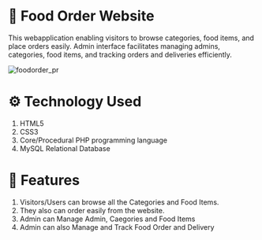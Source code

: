 # 🥘 Food Order Website
This webapplication enabling visitors to browse categories, food items, and place orders easily. Admin interface facilitates managing admins, categories, food items, and tracking orders and deliveries efficiently.

![foodorder_pr](https://github.com/user-attachments/assets/5e3b577f-1d8e-4724-9fcc-cbf20451f911)


# ⚙️ Technology Used
1. HTML5
2. CSS3
3. Core/Procedural PHP programming language
4. MySQL Relational Database


# 🧰 Features
1. Visitors/Users can browse all the Categories and Food Items. 
2. They also can order easily from the website.
3. Admin can Manage Admin, Caegories and Food Items
4. Admin can also Manage and Track Food Order and Delivery
